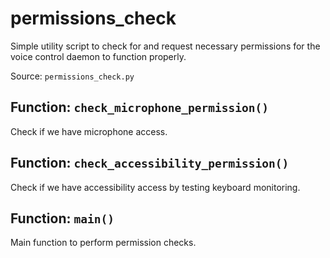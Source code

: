 # permissions_check

Simple utility script to check for and request necessary permissions
for the voice control daemon to function properly.

Source: `permissions_check.py`

## Function: `check_microphone_permission()`

Check if we have microphone access.

## Function: `check_accessibility_permission()`

Check if we have accessibility access by testing keyboard monitoring.

## Function: `main()`

Main function to perform permission checks.
